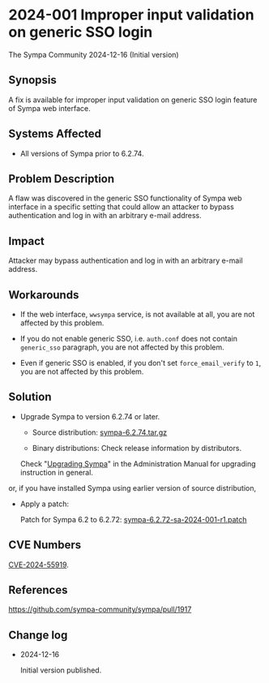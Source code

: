 2024-001 Improper input validation on generic SSO login
=======================================================

The Sympa Community
2024-12-16 (Initial version)

Synopsis
--------

A fix is available for improper input validation on generic SSO login feature
of Sympa web interface.

Systems Affected
----------------

-   All versions of Sympa prior to 6.2.74.

Problem Description
-------------------

A flaw was discovered in the generic SSO functionality of Sympa web interface
in a specific setting that could allow an attacker to bypass authentication
and log in with an arbitrary e-mail address.

Impact
------

Attacker may bypass authentication and log in with an arbitrary e-mail address.

Workarounds
-----------

*   If the web interface, `wwsympa` service, is not available at all,
    you are not affected by this problem.

*   If you do not enable generic SSO, i.e. `auth.conf` does not contain
    `generic_sso` paragraph, you are not affected by this problem.

*   Even if generic SSO is enabled, if you don't set `force_email_verify` to
    `1`, you are not affected by this problem.

Solution
--------

*   Upgrade Sympa to version 6.2.74 or later.

    *   Source distribution:
        [sympa-6.2.74.tar.gz](https://github.com/sympa-community/sympa/releases/download/6.2.74/sympa-6.2.74.tar.gz)

    *   Binary distributions: Check release information by distributors.

    Check "[Upgrading Sympa](https://sympa-community.github.io/manual/upgrade.html)"
    in the Administration Manual for upgrading instruction in general.

or, if you have installed Sympa using earlier version of source distribution,

*   Apply a patch:

    Patch for Sympa 6.2 to 6.2.72:
    [sympa-6.2.72-sa-2024-001-r1.patch](https://github.com/sympa-community/sympa/releases/download/6.2.74/sympa-6.2.72-sa-2024-001-r1.patch)

CVE Numbers
-----------

[CVE-2024-55919](https://nvd.nist.gov/vuln/detail/CVE-2024-55919).

References
----------

https://github.com/sympa-community/sympa/pull/1917

Change log
----------

-   2024-12-16

    Initial version published.

